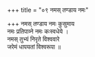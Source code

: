 +++
title = "०९ नमस् तण्डाय नमः"

+++
नमस् तण्डाय नमः कुसुमाय  
नमः प्रतिपाव्ने नमः कःस्वधेये ।  
नमस् तुभ्यं निरृते विश्ववारे  
जरेमं धापयतां विश्वरूपा ॥
